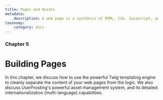 ```yaml
---
title: Pages and Assets
metadata:
    description: A web page is a synthesis of HTML, CSS, Javascript, and other types of media.  UserFrosting uses the powerful Twig templating engine to render web pages.
taxonomy:
    category: docs
---
```


### Chapter 5

# Building Pages

In this chapter, we discuss how to use the powerful Twig templating engine to cleanly separate the content of your web pages from the logic.  We also discuss UserFrosting's powerful asset management system, and its detailed internationalization (multi-language) capabilities.
